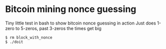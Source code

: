 # Bitcoin mining nonce guessing

Tiny little test in bash to show bitcoin nonce guessing in action
Just does 1-zero to 5-zeros, past 3-zeros the times get big

```
$ rm block_with_nonce
$ ./doit
```





